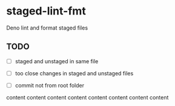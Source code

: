 # staged-lint-fmt

Deno lint and format staged files


## TODO

- [ ] staged and unstaged in same file
- [ ] too close changes in staged and unstaged files
- [ ] commit not from root folder


content
content
content
content
content
content
content
content